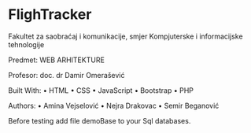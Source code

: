# FlighTracker
 Fakultet za saobraćaj i komunikacije, smjer Kompjuterske i informacijske tehnologije
 
 Predmet: WEB ARHITEKTURE
 
 Profesor: doc. dr Damir Omerašević
 
Built With: • HTML • CSS • JavaScript • Bootstrap • PHP

Authors: • Amina Vejselović • Nejra Drakovac • Semir Beganović

Before testing add file demoBase to your Sql databases.

